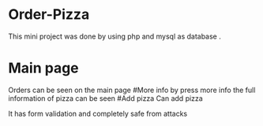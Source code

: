 # Order-Pizza
This mini project was done by using php and mysql as database .
# Main page
Orders can be seen on the main page
#More info
by press more info the full information of pizza can be seen
#Add pizza
Can add pizza

It has form validation and completely safe from attacks
